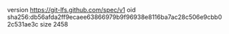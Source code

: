 version https://git-lfs.github.com/spec/v1
oid sha256:db56afda2ff9ecaee63866979b9f96938e8116ba7ac28c506e9cbb02c531ae3c
size 2458
